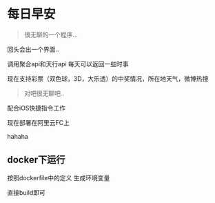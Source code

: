 # 每日早安

> 很无聊的一个程序...

回头会出一个界面..

调用聚合api和天行api 每天可以返回一些时事

现在支持彩票（双色球，3D，大乐透）的中奖情况，所在地天气，微博热搜

> 对吧很无聊吧.. 

配合iOS快捷指令工作

现在部署在阿里云FC上

hahaha

## docker下运行

按照dockerfile中的定义 生成环境变量

直接build即可
